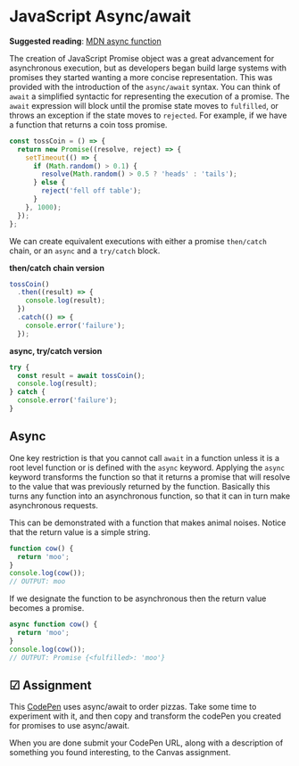 # JavaScript Async/await

**Suggested reading**: [MDN async function](https://developer.mozilla.org/en-US/docs/Web/JavaScript/Reference/Statements/async_function)

The creation of JavaScript Promise object was a great advancement for asynchronous execution, but as developers began build large systems with promises they started wanting a more concise representation. This was provided with the introduction of the `async/await` syntax. You can think of `await` a simplified syntactic for representing the execution of a promise. The `await` expression will block until the promise state moves to `fulfilled`, or throws an exception if the state moves to `rejected`. For example, if we have a function that returns a coin toss promise.

```js
const tossCoin = () => {
  return new Promise((resolve, reject) => {
    setTimeout(() => {
      if (Math.random() > 0.1) {
        resolve(Math.random() > 0.5 ? 'heads' : 'tails');
      } else {
        reject('fell off table');
      }
    }, 1000);
  });
};
```

We can create equivalent executions with either a promise `then/catch` chain, or an `async` and a `try/catch` block.

**then/catch chain version**

```js
tossCoin()
  .then((result) => {
    console.log(result);
  })
  .catch(() => {
    console.error('failure');
  });
```

**async, try/catch version**

```js
try {
  const result = await tossCoin();
  console.log(result);
} catch {
  console.error('failure');
}
```

## Async

One key restriction is that you cannot call `await` in a function unless it is a root level function or is defined with the `async` keyword. Applying the `async` keyword transforms the function so that it returns a promise that will resolve to the value that was previously returned by the function. Basically this turns any function into an asynchronous function, so that it can in turn make asynchronous requests.

This can be demonstrated with a function that makes animal noises. Notice that the return value is a simple string.

```js
function cow() {
  return 'moo';
}
console.log(cow());
// OUTPUT: moo
```

If we designate the function to be asynchronous then the return value becomes a promise.

```js
async function cow() {
  return 'moo';
}
console.log(cow());
// OUTPUT: Promise {<fulfilled>: 'moo'}
```

## ☑ Assignment

This [CodePen](https://codepen.io/leesjensen/pen/KKeevVg) uses async/await to order pizzas. Take some time to experiment with it, and then copy and transform the codePen you created for promises to use async/await.

When you are done submit your CodePen URL, along with a description of something you found interesting, to the Canvas assignment.
